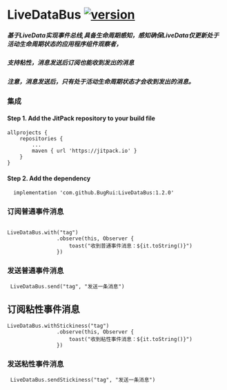 # LiveDataBus [![version](https://jitpack.io/v/BugRui/LiveDataBus.svg)](https://jitpack.io/#BugRui/LiveDataBus/1.2.0)

##### 基于LiveData实现事件总线,具备生命周期感知，感知确保LiveData仅更新处于活动生命周期状态的应用程序组件观察者，
##### 支持粘性，消息发送后订阅也能收到发出的消息
##### 注意，消息发送后，只有处于活动生命周期状态才会收到发出的消息。


### 集成
#### Step 1. Add the JitPack repository to your build file
```
allprojects {
	repositories {
		...
		maven { url 'https://jitpack.io' }
	}
}

```
####  Step 2. Add the dependency
```
  implementation 'com.github.BugRui:LiveDataBus:1.2.0'
```


### 订阅普通事件消息
```

LiveDataBus.with("tag")
                .observe(this, Observer {
                    toast("收到普通事件消息：${it.toString()}")
                })
```

### 发送普通事件消息
```
 LiveDataBus.send("tag", "发送一条消息")

```
## 订阅粘性事件消息
```
LiveDataBus.withStickiness("tag")
                .observe(this, Observer {
                    toast("收到粘性事件消息：${it.toString()}")
                })
```

### 发送粘性事件消息
```
 LiveDataBus.sendStickiness("tag", "发送一条消息")
```


